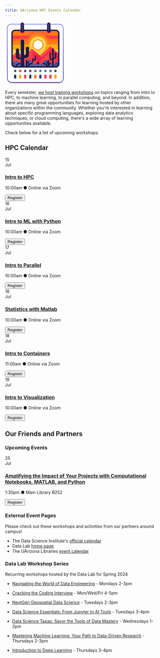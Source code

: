 ```yaml
---
title: UArizona HPC Events Calendar
---
```

<link rel="stylesheet" href="../../assets/stylesheets/events.css">
<link rel="stylesheet" href="../../assets/stylesheets/images.css">


<img class="img-right" src="images/az_calendar.png" title="Desert calendar illustration" alt="cactus" width="200">

Every semester, [we host training workshops](../workshop_materials/) on topics ranging from intro to HPC, to machine learning, to parallel computing, and beyond. In addition, there are many great opportunities for learning hosted by other organizations within the community. Whether you're interested in learning about specific programming languages, exploring data analytics techniques, or cloud computing, there's a wide array of learning opportunities available.

Check below for a list of upcoming workshops.

## HPC Calendar

<div class="event-card">
    <div class="event-date">
        <div class="date-number">15</div>
        <div class="date-month">Jul</div>
    </div>
    <div class="event-details">
        <h3><a href="../workshop_materials/intro_to_hpc/">Intro to HPC</a></h3>
        <p>10:00am &#x25cf Online via Zoom</p>
    </div>
    <div class="event-registration">
        <a href="https://docs.google.com/forms/d/e/1FAIpQLScdpYbAHEiErtD16B17w2JUfw5smtXEYap6lfZ6VOCOYA8bYw/viewform?usp=sf_link"> <button class="register-button">Register</button></a>
    </div>
</div>

<div class="event-card">
    <div class="event-date">
        <div class="date-number">16</div>
        <div class="date-month">Jul</div>
    </div>
    <div class="event-details">
        <h3><a href="../workshop_materials/intro_to_machine_learning/python/">Intro to ML with Python</a></h3>
        <p>10:00am &#x25cf Online via Zoom</p>
    </div>
    <div class="event-registration">
        <a href="https://docs.google.com/forms/d/e/1FAIpQLScdpYbAHEiErtD16B17w2JUfw5smtXEYap6lfZ6VOCOYA8bYw/viewform?usp=sf_link"> <button class="register-button">Register</button></a>
    </div>
</div>

<div class="event-card">
    <div class="event-date">
        <div class="date-number">17</div>
        <div class="date-month">Jul</div>
    </div>
    <div class="event-details">
        <h3><a href="../workshop_materials/">Intro to Parallel</a></h3>
        <p>10:00am &#x25cf Online via Zoom</p>
    </div>
    <div class="event-registration">
        <a href="https://docs.google.com/forms/d/e/1FAIpQLScdpYbAHEiErtD16B17w2JUfw5smtXEYap6lfZ6VOCOYA8bYw/viewform?usp=sf_link"> <button class="register-button">Register</button></a>
    </div>
</div>

<div class="event-card">
    <div class="event-date">
        <div class="date-number">18</div>
        <div class="date-month">Jul</div>
    </div>
    <div class="event-details">
        <h3><a href="../workshop_materials/">Statistics with Matlab</a></h3>
        <p>10:00am &#x25cf Online via Zoom</p>
    </div>
    <div class="event-registration">
        <a href="https://docs.google.com/forms/d/e/1FAIpQLScdpYbAHEiErtD16B17w2JUfw5smtXEYap6lfZ6VOCOYA8bYw/viewform?usp=sf_link"> <button class="register-button">Register</button></a>
    </div>
</div>

<div class="event-card">
    <div class="event-date">
        <div class="date-number">18</div>
        <div class="date-month">Jul</div>
    </div>
    <div class="event-details">
        <h3><a href="../workshop_materials/intro_to_containers/">Intro to Containers</a></h3>
        <p>11:00am &#x25cf Online via Zoom</p>
    </div>
    <div class="event-registration">
        <a href="https://docs.google.com/forms/d/e/1FAIpQLScdpYbAHEiErtD16B17w2JUfw5smtXEYap6lfZ6VOCOYA8bYw/viewform?usp=sf_link"> <button class="register-button">Register</button></a>
    </div>
</div>

<div class="event-card">
    <div class="event-date">
        <div class="date-number">19</div>
        <div class="date-month">Jul</div>
    </div>
    <div class="event-details">
        <h3><a href="../workshop_materials/">Intro to Visualization</a></h3>
        <p>10:00am &#x25cf Online via Zoom</p>
    </div>
    <div class="event-registration">
        <a href="https://docs.google.com/forms/d/e/1FAIpQLScdpYbAHEiErtD16B17w2JUfw5smtXEYap6lfZ6VOCOYA8bYw/viewform?usp=sf_link"> <button class="register-button">Register</button></a>
    </div>
</div>

## Our Friends and Partners

### Upcoming Events

<!-- ??? example "No listed events. Check back later."
    *If you have an event that you would like us to display here, please [let us know](mailto:hpc-consult@list.arizona.edu)!* -->

<div class="event-card">
    <div class="event-date">
        <div class="date-number">25</div>
        <div class="date-month">Jul</div>
    </div>
        <div class="event-details">
            <h3><a href="images/MATLAB_Python_Workshop_flyer.pdf">Amplifying the Impact of Your Projects with Computational Notebooks, MATLAB, and Python</a></h3>
            <p>1:30pm &#x25cf Main Library B252</p>
        </div>
        <div class="event-registration">
            <a href="https://libcal.library.arizona.edu/event/12679438"> <button class="register-button">Register</button></a>
        </div>
</div>

### External Event Pages

Please check out these workshops and activities from our partners around campus!

- The Data Science Institute's [official calendar](https://datascience.arizona.edu/calendar)
- Data Lab [home page](https://datainsight.arizona.edu/uarizona-data-lab)
- The UArizona Libraries [event calendar](https://libcal.library.arizona.edu/calendar/events)


### Data Lab Workshop Series

Recurring workshops hosted by the Data Lab for Spring 2024

- [Navigating the World of Data Engineering](https://datascience.arizona.edu/events/navigating-world-data-engineering) - Mondays 2-3pm

- [Cracking the Coding Interview](https://datascience.arizona.edu/events/cracking-coding-interview) - Mon/Wed/Fri 4-5pm

- [NextGen Geospatial Data Science](https://datascience.arizona.edu/events/nextgen-geospatial-data-science) - Tuesdays 2-3pm

- [Data Science Essentials: From Jupyter to AI Tools](https://datascience.arizona.edu/events/data-science-essentials-jupyter-ai-tools) - Tuesdays 3-4pm

- [Data Science Tapas: Savor the Tools of Data Mastery](https://datascience.arizona.edu/events/data-science-tapas-savor-tools-data-mastery) - Wednesdays 1-2pm

- [Mastering Machine Learning: Your Path to Data-Driven Research](https://datascience.arizona.edu/events/mastering-machine-learning-your-path-data-driven-research) - Thursdays 2-3pm

- [Introduction to Deep Learning](https://datascience.arizona.edu/events/deep-dive-data-guide-deep-learning) - Thursdays 3-4pm

<!--
!!! example "No upcoming workshops scheduled. Check back later"
-->
<!--

Below is a nice format you can use to create cards for upcoming events. 

<div class="event-card">
    <div class="event-date">
        <div class="date-number">DAY</div>
        <div class="date-month">3 LETTER MONTH</div>
    </div>
        <div class="event-details">
            <h3><a href="PATH TO WORKSHOP PAGE">WORKSHOP NAME</a></h3>
            <p>TIME &#x25cf LOCATION</p>
        </div>
        <div class="event-registration">
            <a href="REGISTRATION LINK"> <button class="register-button">Register</button></a>
        </div>
</div>


As an example:

<div class="event-card">
    <div class="event-date">
        <div class="date-number">3</div>
        <div class="date-month">Apr</div>
    </div>
        <div class="event-details">
            <h3><a href="../intro_to_hpc/">Intro to HPC</a></h3>
            <p>10:00-11:00am &#x25cf Catalyst Studios Room 1</p>
        </div>
        <div class="event-registration">
            <a href="REGISTRATION LINK"> <button class="register-button">Register</button></a>
        </div>
</div>

-->